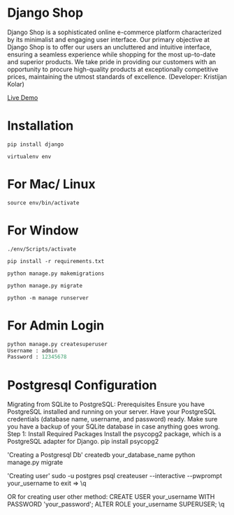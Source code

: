 # Django Shop

Django Shop is a sophisticated online e-commerce platform characterized by its minimalist and engaging user interface. Our primary objective at Django Shop is to offer our users an uncluttered and intuitive interface, ensuring a seamless experience while shopping for the most up-to-date and superior products. We take pride in providing our customers with an opportunity to procure high-quality products at exceptionally competitive prices, maintaining the utmost standards of excellence.
(Developer: Kristijan Kolar)


[Live Demo](https://chris4891.pythonanywhere.com/)

# Installation

`pip install django`

`virtualenv env`

# For Mac/ Linux

`source env/bin/activate`

# For Window

`./env/Scripts/activate`

`pip install -r requirements.txt`

`python manage.py makemigrations`

`python manage.py migrate`

`python -m manage runserver`

# For Admin Login

```python
python manage.py createsuperuser
Username : admin
Password : 12345678
```


# Postgresql Configuration

Migrating from SQLite to PostgreSQL:
Prerequisites
Ensure you have PostgreSQL installed and running on your server.
Have your PostgreSQL credentials (database name, username, and password) ready.
Make sure you have a backup of your SQLite database in case anything goes wrong.
Step 1: Install Required Packages
Install the psycopg2 package, which is a PostgreSQL adapter for Django.
pip install psycopg2


'Creating a Postgresql Db'
createdb your_database_name
python manage.py migrate

'Creating user'
sudo -u postgres psql
createuser --interactive --pwprompt your_username
to exit => \q

OR 
for creating user other method:
CREATE USER your_username WITH PASSWORD 'your_password';
ALTER ROLE your_username SUPERUSER;
\q


